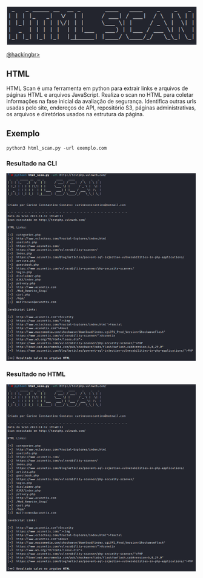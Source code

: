 <p align="center">
    <img width="500" src="html_scan.png" alt="HTML SCAN"><p></p>
    <a href="https://github.com/carineconstantino/hackingbr">@hackingbr></a>
</p>

## HTML
HTML Scan é uma ferramenta em python para extrair links e arquivos de páginas HTML e arquivos JavaScript. Realiza o scan no HTML para coletar informações na fase inicial da avaliação de segurança. Identifica outras urls usadas pelo site, endereços de API, repositório S3, páginas administrativas, os arquivos e diretórios usados na estrutura da página. 

## Exemplo
```
python3 html_scan.py -url exemplo.com
```
### Resultado na CLI
<p align="left">
    <img width="500" src="html_scan_exemplo.png" alt="HTML SCAN Exemplo"><p></p>
</p>

### Resultado no HTML
<p align="left">
    <img width="500" src="html_scan_exemplo.png" alt="HTML SCAN Exemplo"><p></p>
</p>

#


